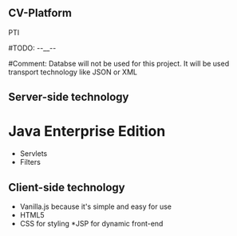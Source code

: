 ## CV-Platform
PTI

#TODO: --__--

#Comment: Databse will not be used for this project. It will be used transport technology like JSON or XML

## Server-side technology
# Java Enterprise Edition
* Servlets
* Filters

## Client-side technology
* Vanilla.js because it's simple and easy for use
* HTML5 
* CSS for styling
*JSP for dynamic front-end

